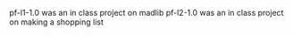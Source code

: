 pf-l1-1.0 was an in class project on madlib 
pf-l2-1.0 was an in class project on making a shopping list 
